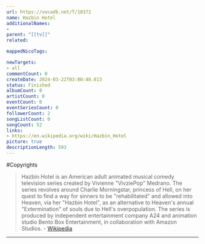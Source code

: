 ```yaml
---
url: https://vocadb.net/T/10372
name: Hazbin Hotel
additionalNames: 
- 
parent: "[[tv]]"
related:

mappedNicoTags:

newTargets:
- all
commentCount: 0
createDate: 2024-03-22T03:00:40.813
status: Finished
albumCount: 0
artistCount: 0
eventCount: 0
eventSeriesCount: 0
followerCount: 2
songListCount: 0
songCount: 52
links: 
- https://en.wikipedia.org/wiki/Hazbin_Hotel
picture: true
descriptionLength: 593
---
```


#Copyrights

> Hazbin Hotel is an American adult animated musical comedy television series created by Vivienne "VivziePop" Medrano. The series revolves around Charlie Morningstar, princess of Hell, on her quest to find a way for sinners to be "rehabilitated" and allowed into Heaven, via her "Hazbin Hotel", as an alternative to Heaven's annual "Extermination" of souls due to Hell's overpopulation. The series is produced by independent entertainment company A24 and animation studio Bento Box Entertainment, in collaboration with Amazon Studios.
\- [Wikipedia](https://en.wikipedia.org/wiki/Hazbin_Hotel)

---

